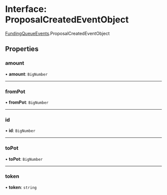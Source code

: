 # Interface: ProposalCreatedEventObject

[FundingQueueEvents](../modules/FundingQueueEvents.md).ProposalCreatedEventObject

## Properties

### amount

• **amount**: `BigNumber`

___

### fromPot

• **fromPot**: `BigNumber`

___

### id

• **id**: `BigNumber`

___

### toPot

• **toPot**: `BigNumber`

___

### token

• **token**: `string`

